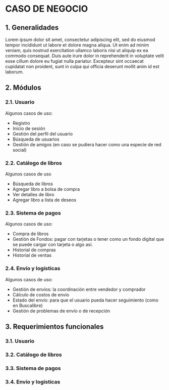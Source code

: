 # CASO DE NEGOCIO

## 1. Generalidades
Lorem ipsum dolor sit amet, consectetur adipiscing elit, sed do eiusmod tempor incididunt ut labore et dolore magna aliqua. Ut enim ad minim veniam, quis nostrud exercitation ullamco laboris nisi ut aliquip ex ea commodo consequat. Duis aute irure dolor in reprehenderit in voluptate velit esse cillum dolore eu fugiat nulla pariatur. Excepteur sint occaecat cupidatat non proident, sunt in culpa qui officia deserunt mollit anim id est laborum.

## 2. Módulos

### 2.1. Usuario
Algunos casos de uso:
- Registro
- Inicio de sesión
- Gestión del perfil del usuario
- Búsqueda de usuarios
- Gestión de amigos (en caso se pudiera hacer como una especie de red social)

### 2.2. Catálogo de libros
Algunos casos de uso
- Búsqueda de libros
- Agregar libro a bolsa de compra
- Ver detalles de libro
- Agregar libro a lista de deseos

### 2.3. Sistema de pagos
Algunos casos de uso:
- Compra de libros
- Gestión de Fondos: pagar con tarjetas o tener como un fondo digital que se puede cargar con tarjeta o algo así.
- Historial de compras
- Historial de ventas

### 2.4. Envío y logísticas
Algunos casos de uso:
- Gestión de envíos: la coordinación entre vendedor y comprador
- Cálculo de costos de envío
- Estado del envío: para que el usuario pueda hacer seguimiento (como en Buscalibre)
- Gestión de problemas de envío o de recepción

## 3. Requerimientos funcionales

### 3.1. Usuario

### 3.2. Catálogo de libros

### 3.3. Sistema de pagos

### 3.4. Envío y logísticas
